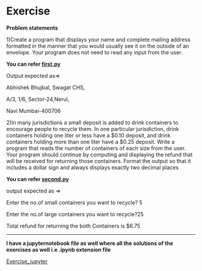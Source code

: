 <h1>Exercise</h1>

<b>Problem statements</b>

1)Create a program that displays your name and complete mailing address formatted in the manner that you would usually see it on the outside of an envelope. Your program does not need to read any input from the user.

<b>You can refer [first.py](https://github.com/Bhujbalabhishek/Python/blob/master/Python_Basics/Exercise/first.py)</b>

Output expected as=>

  Abhishek Bhujbal, Swagat CHS,

  A/3, 1/6, Sector-24,Nerul,

  Navi Mumbai-400706

2)In many jurisdictions a small deposit is added to drink containers to encourage people to recycle them. In one particular jurisdiction, drink containers holding one liter or less have a $0.10 deposit, and drink containers holding more than one liter have a $0.25 deposit. Write a program that reads the number of containers of each size from the user. Your program should continue by computing and displaying the refund that will be received for returning those containers. Format the output so that it includes a dollar sign and always displays exactly two decimal places

<b>You can refer [second.py](https://github.com/Bhujbalabhishek/Python/blob/master/Python_Basics/Exercise/second.py)</b>

output expected as =>

Enter the no.of small containers you want to recycle? 5 

Enter the no.of large containers you want to recycle?25

Total refund for returning the both Containers is $6.75

<hr>
<b>I have a jupyternotebook file as well where all the solutions of the exercises as well i.e .ipynb extension file</b>

[Exercise_jupyter](https://github.com/Bhujbalabhishek/Python/blob/master/Python_Basics/Exercise/exercise.ipynb)

